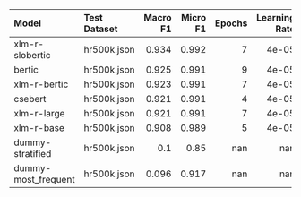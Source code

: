 | Model               | Test Dataset   |   Macro F1 |   Micro F1 |   Epochs |   Learning Rate |
|:--------------------|:---------------|-----------:|-----------:|---------:|----------------:|
| xlm-r-slobertic     | hr500k.json    |      0.934 |      0.992 |        7 |           4e-05 |
| bertic              | hr500k.json    |      0.925 |      0.991 |        9 |           4e-05 |
| xlm-r-bertic        | hr500k.json    |      0.923 |      0.991 |        7 |           4e-05 |
| csebert             | hr500k.json    |      0.921 |      0.991 |        4 |           4e-05 |
| xlm-r-large         | hr500k.json    |      0.921 |      0.991 |        7 |           4e-05 |
| xlm-r-base          | hr500k.json    |      0.908 |      0.989 |        5 |           4e-05 |
| dummy-stratified    | hr500k.json    |      0.1   |      0.85  |      nan |         nan     |
| dummy-most_frequent | hr500k.json    |      0.096 |      0.917 |      nan |         nan     |